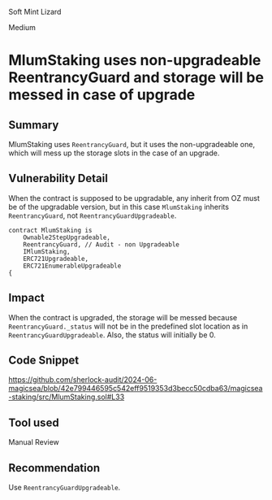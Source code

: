 Soft Mint Lizard

Medium

# MlumStaking uses non-upgradeable ReentrancyGuard and storage will be messed in case of upgrade

## Summary

MlumStaking uses `ReentrancyGuard`, but it uses the non-upgradeable one, which will mess up the storage slots in the case of an upgrade.

## Vulnerability Detail

When the contract is supposed to be upgradable, any inherit from OZ must be of the upgradable version, but in this case `MlumStaking` inherits `ReentrancyGuard`, not `ReentrancyGuardUpgradeable`.

```solidity
contract MlumStaking is
    Ownable2StepUpgradeable,
    ReentrancyGuard, // Audit - non Upgradeable
    IMlumStaking,
    ERC721Upgradeable,
    ERC721EnumerableUpgradeable
{
```

## Impact

When the contract is upgraded, the storage will be messed because `ReentrancyGuard._status` will not be in the predefined slot location as in `ReentrancyGuardUpgradeable`. Also, the status will initially be 0.

## Code Snippet

https://github.com/sherlock-audit/2024-06-magicsea/blob/42e799446595c542eff9519353d3becc50cdba63/magicsea-staking/src/MlumStaking.sol#L33

## Tool used

Manual Review

## Recommendation

Use `ReentrancyGuardUpgradeable`.